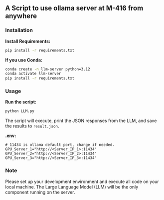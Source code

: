 ## A Script to use ollama server at M-416 from anywhere

### Installation

**Install Requirements:**

```bash
pip install -r requirements.txt
```

**If you use Conda:**

```bash
conda create -n llm-server python=3.12
conda activate llm-server
pip install -r requirements.txt
```

### Usage

**Run the script:**

```bash
python LLM.py
```

The script will execute, print the JSON responses from the LLM, and save the results to `result.json`.

**.env:**

```git
# 11434 is ollama default port, change if needed.
GPU_Server_1="http://<Server_IP_1>:11434"
GPU_Server_2="http://<Server_IP_2>:11434"
GPU_Server_3="http://<Server_IP_3>:11434"
```

### Note

Please set up your development environment and execute all code on your local machine. The Large Language Model (LLM) will be the only component running on the server.
